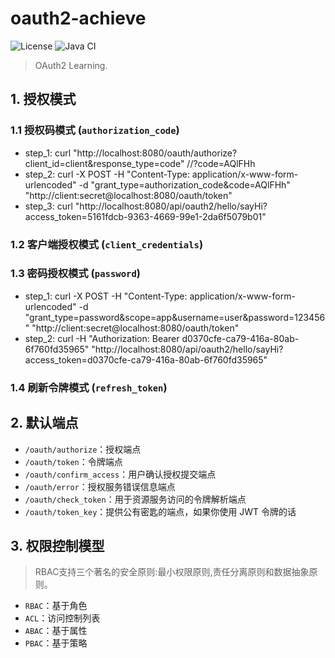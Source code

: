 # oauth2-achieve

![License](https://img.shields.io/badge/License-MIT-green.svg)
![Java CI](https://github.com/aaric/oauth2-achieve/workflows/Java%20CI/badge.svg)

> OAuth2 Learning.

## 1. 授权模式

### 1.1 授权码模式 (`authorization_code`)

- step_1: curl "http://localhost:8080/oauth/authorize?client_id=client&response_type=code"  //?code=AQlFHh
- step_2: curl -X POST -H "Content-Type: application/x-www-form-urlencoded" -d "grant_type=authorization_code&code=AQlFHh" "http://client:secret@localhost:8080/oauth/token"
- step_3: curl "http://localhost:8080/api/oauth2/hello/sayHi?access_token=5161fdcb-9363-4669-99e1-2da6f5079b01"

### 1.2 客户端授权模式 (`client_credentials`)

### 1.3 密码授权模式 (`password`)

- step_1: curl -X POST -H "Content-Type: application/x-www-form-urlencoded" -d "grant_type=password&scope=app&username=user&password=123456" "http://client:secret@localhost:8080/oauth/token"
- step_2: curl -H "Authorization: Bearer d0370cfe-ca79-416a-80ab-6f760fd35965" "http://localhost:8080/api/oauth2/hello/sayHi?access_token=d0370cfe-ca79-416a-80ab-6f760fd35965"

### 1.4 刷新令牌模式 (`refresh_token`)

## 2. 默认端点

- `/oauth/authorize`：授权端点
- `/oauth/token`：令牌端点
- `/oauth/confirm_access`：用户确认授权提交端点
- `/oauth/error`：授权服务错误信息端点
- `/oauth/check_token`：用于资源服务访问的令牌解析端点
- `/oauth/token_key`：提供公有密匙的端点，如果你使用 JWT 令牌的话

## 3. 权限控制模型

> RBAC支持三个著名的安全原则:最小权限原则,责任分离原则和数据抽象原则。

- `RBAC`：基于角色
- `ACL`：访问控制列表
- `ABAC`：基于属性
- `PBAC`：基于策略
